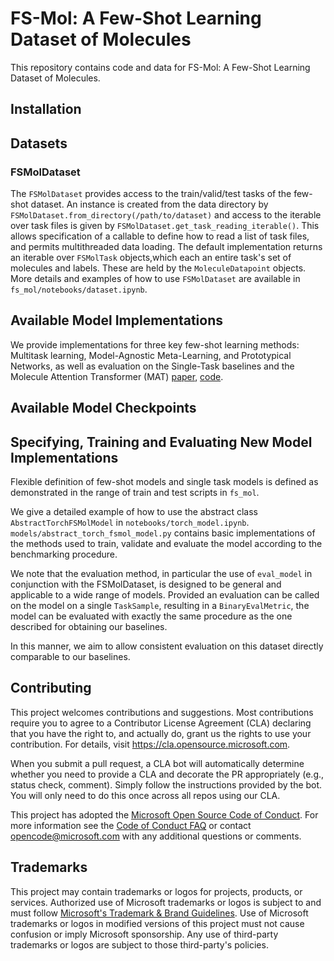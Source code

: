# FS-Mol: A Few-Shot Learning Dataset of Molecules

This repository contains code and data for FS-Mol: A Few-Shot Learning Dataset of Molecules. 

## Installation

## Datasets

### FSMolDataset
The `FSMolDataset` provides access to the train/valid/test tasks of the few-shot dataset. An instance is created from the data directory by `FSMolDataset.from_directory(/path/to/dataset)` and access to the iterable over task files is given by `FSMolDataset.get_task_reading_iterable()`. This allows specification of a callable to define how to read a list of task files, and permits multithreaded data loading. The default implementation returns an iterable over `FSMolTask` objects,which each an entire task's set of molecules and labels. These are held by the `MoleculeDatapoint` objects. More details and examples of how to use `FSMolDataset` are available in `fs_mol/notebooks/dataset.ipynb`.

## Available Model Implementations

We provide implementations for three key few-shot learning methods: Multitask learning, Model-Agnostic Meta-Learning, and Prototypical Networks, as well as evaluation on the Single-Task baselines and the Molecule Attention Transformer (MAT) [paper](https://arxiv.org/abs/2002.08264v1), [code](https://github.com/lucidrains/molecule-attention-transformer). 

## Available Model Checkpoints

## Specifying, Training and Evaluating New Model Implementations

Flexible definition of few-shot models and single task models is defined as demonstrated in the range of train and test scripts in `fs_mol`. 

We give a detailed example of how to use the abstract class `AbstractTorchFSMolModel` in `notebooks/torch_model.ipynb`. `models/abstract_torch_fsmol_model.py` contains basic implementations of the methods used to train, validate and evaluate the model according to the benchmarking procedure. 

We note that the evaluation method, in particular the use of `eval_model` in conjunction with the FSMolDataset, is designed to be general and applicable to a wide range of models. Provided an evaluation can be called on the model on a single `TaskSample`, resulting in a `BinaryEvalMetric`, the model can be evaluated with exactly the same procedure as the one described for obtaining our baselines. 

In this manner, we aim to allow consistent evaluation on this dataset directly comparable to our baselines. 


## Contributing

This project welcomes contributions and suggestions.  Most contributions require you to agree to a
Contributor License Agreement (CLA) declaring that you have the right to, and actually do, grant us
the rights to use your contribution. For details, visit https://cla.opensource.microsoft.com.

When you submit a pull request, a CLA bot will automatically determine whether you need to provide
a CLA and decorate the PR appropriately (e.g., status check, comment). Simply follow the instructions
provided by the bot. You will only need to do this once across all repos using our CLA.

This project has adopted the [Microsoft Open Source Code of Conduct](https://opensource.microsoft.com/codeofconduct/).
For more information see the [Code of Conduct FAQ](https://opensource.microsoft.com/codeofconduct/faq/) or
contact [opencode@microsoft.com](mailto:opencode@microsoft.com) with any additional questions or comments.

## Trademarks

This project may contain trademarks or logos for projects, products, or services. Authorized use of Microsoft 
trademarks or logos is subject to and must follow 
[Microsoft's Trademark & Brand Guidelines](https://www.microsoft.com/en-us/legal/intellectualproperty/trademarks/usage/general).
Use of Microsoft trademarks or logos in modified versions of this project must not cause confusion or imply Microsoft sponsorship.
Any use of third-party trademarks or logos are subject to those third-party's policies.

